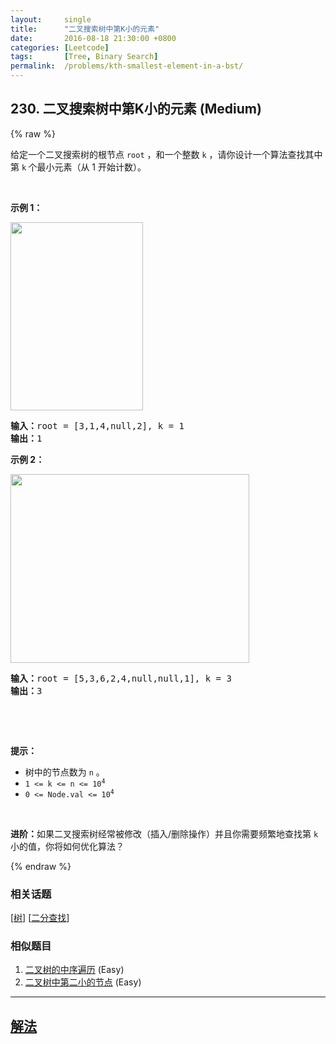```yaml
---
layout:     single
title:      "二叉搜索树中第K小的元素"
date:       2016-08-18 21:30:00 +0800
categories: [Leetcode]
tags:       [Tree, Binary Search]
permalink:  /problems/kth-smallest-element-in-a-bst/
---
```


## 230. 二叉搜索树中第K小的元素 (Medium)

{% raw %}

<p>给定一个二叉搜索树的根节点 <code>root</code> ，和一个整数 <code>k</code> ，请你设计一个算法查找其中第 <code>k</code><strong> </strong>个最小元素（从 1 开始计数）。</p>

<p> </p>

<p><strong>示例 1：</strong></p>
<img alt="" src="https://assets.leetcode.com/uploads/2021/01/28/kthtree1.jpg" style="width: 212px; height: 301px;" />
<pre>
<strong>输入：</strong>root = [3,1,4,null,2], k = 1
<strong>输出：</strong>1
</pre>

<p><strong>示例 2：</strong></p>
<img alt="" src="https://assets.leetcode.com/uploads/2021/01/28/kthtree2.jpg" style="width: 382px; height: 302px;" />
<pre>
<strong>输入：</strong>root = [5,3,6,2,4,null,null,1], k = 3
<strong>输出：</strong>3
</pre>

<p> </p>

<p> </p>

<p><strong>提示：</strong></p>

<ul>
	<li>树中的节点数为 <code>n</code> 。</li>
	<li><code>1 <= k <= n <= 10<sup>4</sup></code></li>
	<li><code>0 <= Node.val <= 10<sup>4</sup></code></li>
</ul>

<p> </p>

<p><strong>进阶：</strong>如果二叉搜索树经常被修改（插入/删除操作）并且你需要频繁地查找第 <code>k</code> 小的值，你将如何优化算法？</p>

{% endraw %}

### 相关话题
  [[树](https://github.com/openset/leetcode/tree/master/tag/tree/README.md)]
  [[二分查找](https://github.com/openset/leetcode/tree/master/tag/binary-search/README.md)]

### 相似题目
  1. [二叉树的中序遍历](/problems/binary-tree-inorder-traversal) (Easy)
  1. [二叉树中第二小的节点](/problems/second-minimum-node-in-a-binary-tree) (Easy)

---

## [解法](https://github.com/openset/leetcode/tree/master/problems/kth-smallest-element-in-a-bst)
